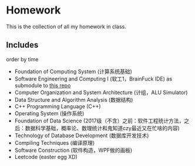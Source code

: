 # Homework

This is the collection of all my homework in class.

## Includes

order by time

- Foundation of Computing System (计算系统基础)  
- Software Engineering and Computing I (软工1，BrainFuck IDE) as submodule to [this repo](https://github.com/viccrubs/BFIDE)
- Computer Organization and System Architecture (计组，ALU Simulator)
- Data Structure and Algorithm Analysis (数据结构)
- C++ Programming Language (C++)
- Operating System (操作系统)
- Foundation of Data Science (2017级（不含）之前：软件工程统计方法，之后：数据科学基础，概率论、数理统计和鬼知道czy最近又在忙啥的内容)
- Technology of Database Development (数据库开发技术)
- Compiling Techniques (编译原理)
- Software Construction (软件构造，WPF做的画板)
- Leetcode (easter egg XD)